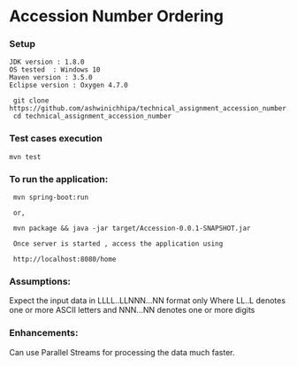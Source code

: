 # Accession Number Ordering

### Setup
 ```
 JDK version : 1.8.0
 OS tested  : Windows 10
 Maven version : 3.5.0
 Eclipse version : Oxygen 4.7.0
```

``` 
 git clone https://github.com/ashwinichhipa/technical_assignment_accession_number.git 
 cd technical_assignment_accession_number
```
  
### Test cases execution
 ``` 
 mvn test 
 ``` 

### To run the application:

```
 mvn spring-boot:run

 or,

 mvn package && java -jar target/Accession-0.0.1-SNAPSHOT.jar 
```

```
 Once server is started , access the application using 

 http://localhost:8080/home

```

### Assumptions:
 Expect the input data in LLLL..LLNNN...NN format only
 Where LL..L denotes one or more ASCII letters and NNN...NN denotes one or more digits
 
 
### Enhancements:
 Can use Parallel Streams for processing the data much faster.
